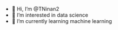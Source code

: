 - 👋 Hi, I’m @TNinan2
- 👀 I’m interested in data science
- 🌱 I’m currently learning machine learning

<!---
TNinan2/TNinan2 is a ✨ special ✨ repository because its `README.md` (this file) appears on your GitHub profile.
You can click the Preview link to take a look at your changes.
--->
